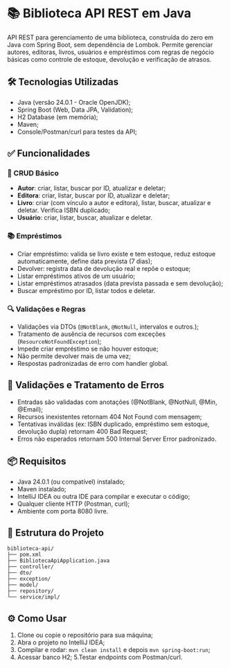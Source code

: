 # 📚 Biblioteca API REST em Java
API REST para gerenciamento de uma biblioteca, construída do zero em Java com Spring Boot, sem dependência de Lombok.  Permite gerenciar autores, editoras, livros, usuários e empréstimos com regras de negócio 
básicas como controle de estoque, devolução e verificação de atrasos.

##

## 🛠 Tecnologias Utilizadas
- Java (versão 24.0.1 - Oracle OpenJDK);
- Spring Boot (Web, Data JPA, Validation);
- H2 Database (em memória);
- Maven;
- Console/Postman/curl para testes da API;

##

## ✅ Funcionalidades

### 🎯 CRUD Básico
- **Autor**: criar, listar, buscar por ID, atualizar e deletar;
- **Editora**: criar, listar, buscar por ID, atualizar e deletar;
- **Livro**: criar (com vínculo a autor e editora), listar, buscar, atualizar e deletar. Verifica ISBN duplicado;
- **Usuário**: criar, listar, buscar, atualizar e deletar.

### 📚 Empréstimos
- Criar empréstimo: valida se livro existe e tem estoque, reduz estoque automaticamente, define data prevista (7 dias);
- Devolver: registra data de devolução real e repõe o estoque;
- Listar empréstimos ativos de um usuário;  
- Listar empréstimos atrasados (data prevista passada e sem devolução);  
- Buscar empréstimo por ID, listar todos e deletar.  

### 🔍 Validações e Regras
- Validações via DTOs (`@NotBlank`, `@NotNull`, intervalos e outros.);
- Tratamento de ausência de recursos com exceções (`ResourceNotFoundException`);  
- Impede criar empréstimo se não houver estoque;  
- Não permite devolver mais de uma vez; 
- Respostas padronizadas de erro com handler global.  

##

## 🔐 Validações e Tratamento de Erros
- Entradas são validadas com anotações (@NotBlank, @NotNull, @Min, @Email);
- Recursos inexistentes retornam 404 Not Found com mensagem;
- Tentativas inválidas (ex: ISBN duplicado, empréstimo sem estoque, devolução dupla) retornam 400 Bad Request;
- Erros não esperados retornam 500 Internal Server Error padronizado.

##

## 📦 Requisitos
- Java 24.0.1 (ou compatível) instalado;
- Maven instalado;
- IntelliJ IDEA ou outra IDE para compilar e executar o código;
- Qualquer cliente HTTP (Postman, curl);
- Ambiente com porta 8080 livre.

##

## 📁 Estrutura do Projeto
````
biblioteca-api/
├── pom.xml
├── BibliotecaApiApplication.java
├── controller/
├── dto/ 
├── exception/ 
├── model/ 
├── repository/
└── service/impl/
````

##

## ⚙️ Como Usar
1. Clone ou copie o repositório para sua máquina;  
2. Abra o projeto no IntelliJ IDEA;  
3. Compilar e rodar: `mvn clean install` e depois `mvn spring-boot:run`;
4. Acessar banco H2;
5.Testar endpoints com Postman/curl.
